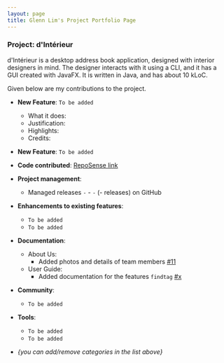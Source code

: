 ```yaml
---
layout: page
title: Glenn Lim's Project Portfolio Page
---
```


### Project: d'Intérieur

d'Intérieur is a desktop address book application, designed with interior designers in mind. The designer interacts with it using a CLI, and it has a GUI created with JavaFX. It is written in Java, and has about 10 kLoC.


Given below are my contributions to the project.

* **New Feature**: `To be added`
  * What it does: 
  * Justification: 
  * Highlights: 
  * Credits: 

* **New Feature**: `To be added`

* **Code contributed**: [RepoSense link]()

* **Project management**:
  * Managed releases `-` - `-` (- releases) on GitHub

* **Enhancements to existing features**:
  * `To be added`
  * `To be added`

* **Documentation**:
  * About Us:
    * Added photos and details of team members [\#11](https://github.com/AY2122S2-CS2103T-T12-2/tp/pull/11)
  * User Guide:
    * Added documentation for the features `findtag` [\#x]()

* **Community**:
  * `To be added`

* **Tools**:
  * `To be added`
  * `To be added`

* _{you can add/remove categories in the list above}_